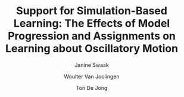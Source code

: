 ---
layout: leaf-node
title: "Support for Simulation-Based Learning: The Effects of Model Progression and Assignments on Learning about Oscillatory Motion"
title-url: "http://files.eric.ed.gov/fulltext/ED398900.pdf"
author: ["Janine Swaak","Woulter Van Joolingen","Ton De Jong"]
groups: technologies
categories: simulation-based-learning
topics: scholarly-readings
summary: >
    An oscillation simulator was used to better understand the process of discovery learning,
    an educational process simulation-based learning seems well-suited to support.  The results
    of the experiment were generally positive, with significant improvement in intuitive knowledge
    and a small gain in definitional knowledge.
cite: >
    Swaak, J., Joolingen, W., & Jong, T. (1995). Support for simulation-based learning;
    the effects of model progression and assignments on learning about oscillatory motion.
    University of Twente, Faculty of Educational Science and Technology.
pub-date: 1996-03-01
added-date: 2017-04-18
resource-type: pdf-document
---